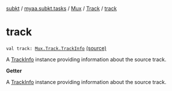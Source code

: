 [subkt](../../../index.md) / [myaa.subkt.tasks](../../index.md) / [Mux](../index.md) / [Track](index.md) / [track](./track.md)

# track

`val track: `[`Mux.Track.TrackInfo`](-track-info/index.md) [(source)](https://github.com/Myaamori/SubKt/blob/0.1.13/src/main/kotlin/myaa/subkt/tasks/muxtask.kt#L193)

A [TrackInfo](-track-info/index.md) instance providing information about the source track.

**Getter**

A [TrackInfo](-track-info/index.md) instance providing information about the source track.

